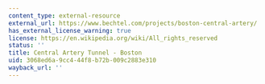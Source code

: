 ```yaml
---
content_type: external-resource
external_url: https://www.bechtel.com/projects/boston-central-artery/
has_external_license_warning: true
license: https://en.wikipedia.org/wiki/All_rights_reserved
status: ''
title: Central Artery Tunnel - Boston
uid: 3068ed6a-9cc4-44f8-b72b-009c2883e310
wayback_url: ''
---
```

